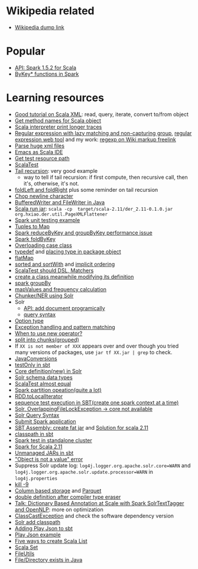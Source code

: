 # Wikipedia related

- [Wikipedia dump link](https://dumps.wikimedia.org/enwiki/20151102/enwiki-20151102-pages-articles-multistream.xml.bz2)


# Popular

- [API: Spark 1.5.2 for Scala](http://spark.apache.org/docs/latest/api/scala/index.html)
- [ByKey* functions in Spark](http://spark.apache.org/docs/latest/api/scala/index.html#org.apache.spark.rdd.PairRDDFunctions)

# Learning resources

- [Good tutorial on Scala XML](https://bcomposes.wordpress.com/2012/05/04/basic-xml-processing-with-scala/): read, query, iterate, convert to/from object
- [Get method names for Scala object](http://stackoverflow.com/questions/2886446/how-to-get-methods-list-in-scala)
- [Scala interpreter print longer traces](http://stackoverflow.com/questions/3767808/how-to-force-interpreter-show-complete-stack-trace/3769827#3769827)
- [Regular expression with lazy matching and non-capturing group](http://stackoverflow.com/questions/8213837/optional-grouping-in-scala-regular-expressions), [regular expression web tool](http://regexr.com/2v8m4) and my work: [regexp on Wiki markup freelink](http://regexr.com/3c87k)
- [Parse huge xml files](http://www.lucasallan.com/2014/12/23/parsing-huge-xml-files-in-scala.html)
- [Emacs as Scala IDE](http://www.troikatech.com/blog/2014/11/26/ensime-and-emacs-as-a-scala-ide)
- [Get test resource path](http://stackoverflow.com/questions/23831768/scala-get-file-path-of-file-in-resources-folder)
- [ScalaTest](http://www.scalatest.org/user_guide/writing_your_first_test)
- [Tail recursion](http://oldfashionedsoftware.com/2008/09/27/tail-recursion-basics-in-scala/): very good example
  - way to tell if tail recursion: if first compute, then recursive call, then it's, otherwise, it's not.
- [foldLeft and foldRight](http://oldfashionedsoftware.com/2009/07/10/scala-code-review-foldleft-and-foldright/) plus some reminder on tail recursion
- [Chop newline character](http://alvinalexander.com/scala/scala-string-chomp-chop-function-newline-characters)
- [BufferedWriter and FileWriter in Java](http://stackoverflow.com/questions/12350248/java-difference-between-filewriter-and-bufferedwriter)
- [Scala run jar](http://stackoverflow.com/questions/2930146/running-scala-apps-with-java-jar): `scala -cp  target/scala-2.11/der_2.11-0.1.0.jar  org.hxiao.der.util.PageXMLFlattener` 
- [Spark unit testing example](http://mkuthan.github.io/blog/2015/03/01/spark-unit-testing/)
- [Tuples to Map](http://stackoverflow.com/questions/6522459/scala-map-from-tuple-iterable)
- [Spark reduceByKey and groupByKey performance issue](https://databricks.gitbooks.io/databricks-spark-knowledge-base/content/best_practices/prefer_reducebykey_over_groupbykey.html)
- [Spark foldByKey](http://blog.madhukaraphatak.com/spark-rdd-fold/)
- [Overloading case class](http://stackoverflow.com/questions/2400794/overload-constructor-for-scalas-case-classes)
- [typedef](http://stackoverflow.com/questions/21223051/typedef-in-scala) and [placing type in package object](http://stackoverflow.com/questions/7441277/scala-type-keyword-how-best-to-use-it-across-multiple-classes)
- [flatMap](http://stackoverflow.com/questions/23138352/how-to-flatten-a-collection-with-spark-scala)
- [sorted and sortWith](http://alvinalexander.com/scala/how-sort-scala-sequences-seq-list-array-buffer-vector-ordering-ordered) and [implicit ordering](http://stackoverflow.com/questions/19345030/easy-idiomatic-way-to-define-ordering-for-a-simple-case-class)
- [ScalaTest should DSL, Matchers](http://www.scalatest.org/user_guide/using_matchers#checkingEqualityWithMatchers)
- [create a class meanwhile modifying its definition](http://stackoverflow.com/questions/3648870/scala-using-hashmap-with-a-default-value)
- [spark groupBy](http://homepage.cs.latrobe.edu.au/zhe/ZhenHeSparkRDDAPIExamples.html#groupBy)
- [mapValues and frequency calculation](http://stackoverflow.com/questions/12105130/generating-a-frequency-map-for-a-string-in-scala)
- [Chunker/NER using Solr](http://sujitpal.blogspot.fi/2013/07/dictionary-backed-named-entity.html)
- Solr
  - [API: add document programically](https://wiki.apache.org/solr/Solrj)
  - [query syntax](https://wiki.apache.org/solr/CommonQueryParameters#fl)
- [Option type](http://danielwestheide.com/blog/2012/12/19/the-neophytes-guide-to-scala-part-5-the-option-type.html)
- [Exception handling and pattern matching](http://danielwestheide.com/blog/2012/12/26/the-neophytes-guide-to-scala-part-6-error-handling-with-try.html)
- [When to use new operator?](https://stackoverflow.com/questions/9727637/new-keyword-in-scala/9727784#9727784)
- [split into chunks(grouped)](http://stackoverflow.com/questions/7459174/split-list-into-multiple-lists-with-fixed-number-of-elements)
- If `XX is not member of XXX` appears over and over though you tried many versions of packages, use `jar tf XX.jar | grep` to check.
- [JavaConversions](http://www.scala-lang.org/api/current/index.html#scala.collection.JavaConversions$)
- [testOnly in sbt](http://stackoverflow.com/questions/11159953/scalatest-in-sbt-is-there-a-way-to-run-a-single-test-without-tags)
- [Core definition(new) in Solr](https://cwiki.apache.org/confluence/display/solr/Defining+core.properties)
- [Solr schema data types](https://cwiki.apache.org/confluence/display/solr/Field+Types+Included+with+Solr)
- [ScalaTest almost equal](http://stackoverflow.com/questions/29938653/scalatest-check-for-almost-equal-for-floats-and-objects-containing-floats/29940436#29940436)
- [Spark partition opeation(quite a lot)](https://spark.apache.org/docs/1.0.0/api/java/org/apache/spark/rdd/RDD.html)
- [RDD.toLocalIterator](https://spark.apache.org/docs/1.0.0/api/java/org/apache/spark/rdd/RDD.html#toLocalIterator%28%29)
- [sequence test execution in SBT(create one spark context at a time)](http://stackoverflow.com/questions/15145987/how-to-run-specifications-sequentially)
- [Solr, OverlappingFileLockException -> core not available](http://stackoverflow.com/questions/5898977/solr-overlappingfilelockexception-when-concurrent-commits)
- [Solr Query Syntax](http://www.solrtutorial.com/solr-query-syntax.html)
- [Submit Spark application](https://spark.apache.org/docs/1.1.0/submitting-applications.html)
- [SBT Assembly: create fat jar](https://github.com/sbt/sbt-assembly) and [Solution for scala 2.11](http://stackoverflow.com/questions/28459333/how-to-build-an-uber-jar-fat-jar-using-sbt-within-intellij-idea)
- [classpath in sbt](http://stackoverflow.com/questions/21698205/how-to-display-classpath-used-for-run-task)
- [Spark test in standalone cluster](http://eugenezhulenev.com/blog/2014/10/18/run-tests-in-standalone-spark-cluster/)
- [Spark for Scala 2.11](http://spark.apache.org/docs/latest/building-spark.html#building-for-scala-211)
- [Unmanaged JARs in sbt](http://www.scala-sbt.org/release/tutorial/Library-Dependencies.html)
- ["Object is not a value" error](http://stackoverflow.com/questions/9079129/object-is-not-a-value-error-in-scala)
- Suppress Solr update log: `log4j.logger.org.apache.solr.core=WARN` and `log4j.logger.org.apache.solr.update.processor=WARN` in `log4j.properties`
- [kill -9](http://unix.stackexchange.com/questions/5642/what-if-kill-9-does-not-work)
- [Column based storage](https://en.wikipedia.org/wiki/Column-oriented_DBMS) and [Parquet](https://parquet.apache.org/)
- [double definition after compiler type eraser](http://stackoverflow.com/questions/3307427/scala-double-definition-2-methods-have-the-same-type-erasure)
- [Talk: Dictionary Based Annotation at Scale with Spark SolrTextTagger and OpenNLP](https://www.youtube.com/watch?v=gOe0aYAS8Do): more on optimization
- [ClassCastException](http://stackoverflow.com/questions/3511169/java-lang-classcastexception) and check the software dependency version
- [Solr add classpath](https://cwiki.apache.org/confluence/display/solr/Lib+Directives+in+SolrConfig)
- [Adding Play Json to sbt](http://stackoverflow.com/questions/19436069/adding-play-json-library-to-sbt)
- [Play Json example](https://www.playframework.com/documentation/2.1.1/ScalaJson)
- [Five ways to create Scala List](http://alvinalexander.com/scala/how-create-scala-list-range-fill-tabulate-constructors)
- [Scala Set](http://www.scala-lang.org/docu/files/collections-api/collections_7.html)
- [FileUtils](https://commons.apache.org/proper/commons-io/apidocs/org/apache/commons/io/FileUtils.html)
- [File/Directory exists in Java](http://stackoverflow.com/questions/1816673/how-do-i-check-if-a-file-exists-in-java)
